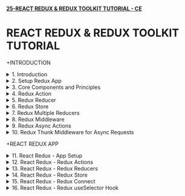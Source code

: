 #### [25-REACT REDUX & REDUX TOOLKIT TUTORIAL - CE](/courses/react/25.md)

# REACT REDUX & REDUX TOOLKIT TUTORIAL

+INTRODUCTION

<details>
  <summary>1. Introduction </summary>

# Introduction

![image](https://github.com/omeatai/My-Tutorials/assets/32337103/e74a4afe-5158-4508-b65e-fcee26ed4d9b)
![image](https://github.com/omeatai/My-Tutorials/assets/32337103/793a173f-2543-4a90-beaf-ca9c401242cb)
![image](https://github.com/omeatai/My-Tutorials/assets/32337103/29106b39-ede6-4c0e-9619-bccedfd92daf)
![image](https://github.com/omeatai/My-Tutorials/assets/32337103/2b810a2e-4ce5-435b-8220-5ec7cc3671fe)
![image](https://github.com/omeatai/My-Tutorials/assets/32337103/c6376c93-26f0-403d-94b6-f53d6ac260dc)
![image](https://github.com/omeatai/My-Tutorials/assets/32337103/bfb3c175-c789-49f6-9e36-b9a51e8ee66e)
![image](https://github.com/omeatai/My-Tutorials/assets/32337103/06a150bf-ec24-4af7-95d9-50b2a775fcac)
![image](https://github.com/omeatai/My-Tutorials/assets/32337103/4d8886e0-7e0d-4323-8361-6ddf59603593)
![image](https://github.com/omeatai/My-Tutorials/assets/32337103/6acd3c37-91fe-41d0-8bf9-ccd14e806a5b)
![image](https://github.com/omeatai/My-Tutorials/assets/32337103/08121a77-f49f-4d3c-9181-c6121fa90d91)
![image](https://github.com/omeatai/My-Tutorials/assets/32337103/5fc0d88f-0287-4d3e-a955-4be1f5ba7133)
![image](https://github.com/omeatai/My-Tutorials/assets/32337103/3dfe4971-6f34-47ab-8c2a-c178c9a3b872)
![image](https://github.com/omeatai/My-Tutorials/assets/32337103/1613ca54-e68e-45c6-b477-6a77b966ee32)
![image](https://github.com/omeatai/My-Tutorials/assets/32337103/f1ff788c-52d8-4bd7-9155-2f55b0cebc1b)

# #END</details>

<details>
  <summary>2. Setup Redux App </summary>

# Setup Redux App

### [https://github.com/omeatai/x-react-ecommerce/commit/19af64a0cf8789347e5ee2f916a2150f1ef04047](https://github.com/omeatai/x-react-ecommerce/commit/19af64a0cf8789347e5ee2f916a2150f1ef04047)

# Initialize npm 

```jsb
 npm init --yes
```

# Install redux

```jsb
npm install redux
```

<img width="1010" alt="image" src="https://github.com/omeatai/My-Tutorials/assets/32337103/5999fcf2-34c5-4787-89c5-d7b6246c68dc">

# #END</details>

<details>
  <summary>3. Core Components and Principles </summary>

# Core Components and Principles

![image](https://github.com/omeatai/My-Tutorials/assets/32337103/3a00765e-e0e0-44e3-8abc-a384114436bb)
![image](https://github.com/omeatai/My-Tutorials/assets/32337103/b6858240-fe8f-4553-aa89-309659780f82)
![image](https://github.com/omeatai/My-Tutorials/assets/32337103/e3827376-f913-43eb-9935-b4d5b490b5ee)
![image](https://github.com/omeatai/My-Tutorials/assets/32337103/65d47ac7-f41a-4c06-af51-eb4c376f8428)
![image](https://github.com/omeatai/My-Tutorials/assets/32337103/c00c9904-f77e-45d7-86f1-d92d60f5c70c)
![image](https://github.com/omeatai/My-Tutorials/assets/32337103/2703a8d8-094b-426d-bf90-b6e03c7a5976)

# #END</details>

<details>
  <summary>4. Redux Action </summary>

# Redux Action

### [https://github.com/omeatai/x-react-ecommerce/commit/47ed160d4c049eaa12e1342fc74536bb6be82627](https://github.com/omeatai/x-react-ecommerce/commit/47ed160d4c049eaa12e1342fc74536bb6be82627)

![image](https://github.com/omeatai/My-Tutorials/assets/32337103/e4a5d01d-9d66-4344-98f5-b4b64638f7f9)
![image](https://github.com/omeatai/My-Tutorials/assets/32337103/a9794c1c-e185-4489-ac07-5908bbff0598)

# #END</details>

<details>
  <summary>5. Redux Reducer </summary>

# Redux Reducer

### [https://github.com/omeatai/x-react-ecommerce/commit/f2c6946244f32271c3392ccefd1e5e92f8d97594](https://github.com/omeatai/x-react-ecommerce/commit/f2c6946244f32271c3392ccefd1e5e92f8d97594)

![image](https://github.com/omeatai/My-Tutorials/assets/32337103/2fd8248c-97b3-40b1-bc9e-ed38af075754)
![image](https://github.com/omeatai/My-Tutorials/assets/32337103/ee946139-6cdb-4f83-a272-28f18ce7a9a7)

# #END</details>

<details>
  <summary>6. Redux Store </summary>

# Redux Store

### [https://github.com/omeatai/x-react-ecommerce/commit/042f9a08a64cec45b6f71fe825186e545ce304c0](https://github.com/omeatai/x-react-ecommerce/commit/042f9a08a64cec45b6f71fe825186e545ce304c0)

![image](https://github.com/omeatai/My-Tutorials/assets/32337103/3f602a5e-d29b-4f88-9fa9-1037b1b1abf3)
![image](https://github.com/omeatai/My-Tutorials/assets/32337103/a03fddfd-e28e-49c1-b8b9-3242cccb901a)

<img width="1010" alt="image" src="https://github.com/omeatai/My-Tutorials/assets/32337103/d0db7fca-571e-4c55-addb-e5e2dbc192da">

# #END</details>

<details>
  <summary>7. Redux Multiple Reducers </summary>

# Redux Multiple Reducers

### [https://github.com/omeatai/x-react-ecommerce/commit/3f626132174fb4a45588a261e9ae36d43d6a74c3](https://github.com/omeatai/x-react-ecommerce/commit/3f626132174fb4a45588a261e9ae36d43d6a74c3)

![image](https://github.com/omeatai/My-Tutorials/assets/32337103/cb486a6c-0335-4b1b-b053-86b58d34b5dd)
<img width="1014" alt="image" src="https://github.com/omeatai/My-Tutorials/assets/32337103/979cac9a-931b-4414-8cb0-c788992a5d5b">
<img width="1015" alt="image" src="https://github.com/omeatai/My-Tutorials/assets/32337103/f597adfb-bd2d-463d-9a0d-5e105f75b57b">

# #END</details>

<details>
  <summary>8. Redux Middleware </summary>

# Redux Middleware

### [https://github.com/omeatai/x-react-ecommerce/commit/06bf280245e25d2bdb16e61265813b939bff5043](https://github.com/omeatai/x-react-ecommerce/commit/06bf280245e25d2bdb16e61265813b939bff5043)

# Install Redux-logger

```js
npm i --save redux-logger
```

# Usage

```js
import { applyMiddleware, createStore } from 'redux';
 
// Logger with default options
import logger from 'redux-logger'
const store = createStore(
  reducer,
  applyMiddleware(logger)
)
 
// Note passing middleware as the third argument requires redux@>=3.1.0
```

![image](https://github.com/omeatai/My-Tutorials/assets/32337103/42b29314-be1e-4b9e-a022-a243e3830ada)
![image](https://github.com/omeatai/My-Tutorials/assets/32337103/98653144-253b-4775-a3b0-0039665394de)
![image](https://github.com/omeatai/My-Tutorials/assets/32337103/240e07c1-9e56-4e2c-b1bb-0a0c22bf61d6)
<img width="1014" alt="image" src="https://github.com/omeatai/My-Tutorials/assets/32337103/01198ca0-2bc3-4280-8186-88c6d4346394">
<img width="1014" alt="image" src="https://github.com/omeatai/My-Tutorials/assets/32337103/08dfe863-9457-40a3-94c4-aba841c175d4">

# #END</details>

<details>
  <summary>9. Redux Async Actions </summary>

# Redux Async Actions

### [https://github.com/omeatai/x-react-ecommerce/commit/c04a98c1dab6470d02b1694d6958a886d0a42346](https://github.com/omeatai/x-react-ecommerce/commit/c04a98c1dab6470d02b1694d6958a886d0a42346)

![image](https://github.com/omeatai/My-Tutorials/assets/32337103/2a18e00a-da81-42b6-a133-0ed8b11185a8)
![image](https://github.com/omeatai/My-Tutorials/assets/32337103/92f78076-5413-4b57-b9f0-b36072bb41bb)
![image](https://github.com/omeatai/My-Tutorials/assets/32337103/a8d56874-be9d-4c87-89a6-19449c30104e)
![image](https://github.com/omeatai/My-Tutorials/assets/32337103/be02670e-e3d1-4ac3-8bea-06ccd37dce6e)
![image](https://github.com/omeatai/My-Tutorials/assets/32337103/71dbefa6-f4d0-4fe3-bc5e-f28979e447e5)
<img width="1069" alt="image" src="https://github.com/omeatai/My-Tutorials/assets/32337103/058f6cda-8534-4ec4-aa0f-566a6d3a9724">

# #END</details>

<details>
  <summary>10. Redux Thunk Middleware for Async Requests </summary>

# Redux Thunk Middleware for Async Requests

### [https://jsonplaceholder.typicode.com/users](https://jsonplaceholder.typicode.com/users)

### [https://github.com/omeatai/x-react-ecommerce/commit/f3804d24d85f65388ee1fb47dd0a60a1e9e1e60c](https://github.com/omeatai/x-react-ecommerce/commit/f3804d24d85f65388ee1fb47dd0a60a1e9e1e60c)

# Install Axios and Redux-Thunk

```jsbs
npm install axios redux-thunk
```

![image](https://github.com/omeatai/My-Tutorials/assets/32337103/e9e8571a-6d12-4144-ae97-5a6dd31c5c63)
<img width="1270" alt="image" src="https://github.com/omeatai/My-Tutorials/assets/32337103/83b35813-323b-4e26-9997-48066219c181">
<img width="1270" alt="image" src="https://github.com/omeatai/My-Tutorials/assets/32337103/7e1a4bee-732c-4d24-93d7-ebe283b92fc2">
<img width="1270" alt="image" src="https://github.com/omeatai/My-Tutorials/assets/32337103/003a4062-89fa-4c41-ae1f-4ad4d7f88302">
<img width="1270" alt="image" src="https://github.com/omeatai/My-Tutorials/assets/32337103/c02692e5-26a3-4376-84ef-92cec93b726c">
<img width="1070" alt="image" src="https://github.com/omeatai/My-Tutorials/assets/32337103/a663ed29-66fe-48b5-8729-5e5bd4cb0590">
<img width="1070" alt="image" src="https://github.com/omeatai/My-Tutorials/assets/32337103/f3a56fc7-cacc-425e-983d-d65d62e82b92">
<img width="1070" alt="image" src="https://github.com/omeatai/My-Tutorials/assets/32337103/d709d51d-664e-4cae-b25e-453719959d51">

# #END</details>

+REACT REDUX APP

<details>
  <summary>11. React Redux - App Setup </summary>

# React Redux - App Setup

### [https://github.com/omeatai/x-react-ecommerce/commit/27c311c7d217355c9b6b9a198c441c2be6627494](https://github.com/omeatai/x-react-ecommerce/commit/27c311c7d217355c9b6b9a198c441c2be6627494)

# Create React App

```jsbs
npx create-react-app react-redux-demo
yarn create react-app react-redux-demo
```

# Install Redux Libraries

```jsbs
npm install redux react-redux
yarn add redux react-redux
```

# Start App

```jsbs
npm start
yarn start
```

![image](https://github.com/omeatai/My-Tutorials/assets/32337103/2b61ed1e-97e4-4afd-8939-8d24aa41a6d1)
<img width="1070" alt="image" src="https://github.com/omeatai/My-Tutorials/assets/32337103/71285e5e-67c0-4ffb-a149-7064dad52ccb">
<img width="1070" alt="image" src="https://github.com/omeatai/My-Tutorials/assets/32337103/c102d266-7f62-4f64-b012-42347e353ba0">
<img width="1267" alt="image" src="https://github.com/omeatai/My-Tutorials/assets/32337103/95c22593-6b97-4620-8617-1aaecdcf5bb7">

# #END</details>

<details>
  <summary>12. React Redux - Redux Actions </summary>

# React Redux - Redux Actions

### [https://github.com/omeatai/x-react-ecommerce/commit/4216293281e5445ccb7b99c1c50c180960396e49](https://github.com/omeatai/x-react-ecommerce/commit/4216293281e5445ccb7b99c1c50c180960396e49)

![image](https://github.com/omeatai/My-Tutorials/assets/32337103/f33218ae-362a-4134-9018-90b4c21303ca)
<img width="1069" alt="image" src="https://github.com/omeatai/My-Tutorials/assets/32337103/2d643859-7c24-40e5-8d0a-d0c7a7cef312">
<img width="1069" alt="image" src="https://github.com/omeatai/My-Tutorials/assets/32337103/9cc55a68-d890-4833-a80f-cb963ab61477">

# #END</details>

<details>
  <summary>13. React Redux - Redux Reducers </summary>

# React Redux - Redux Reducers

### [https://github.com/omeatai/x-react-ecommerce/commit/e695cc9238d6925b8614796f1a5dd4839c681e88](https://github.com/omeatai/x-react-ecommerce/commit/e695cc9238d6925b8614796f1a5dd4839c681e88)

![image](https://github.com/omeatai/My-Tutorials/assets/32337103/1e9e5dbf-9fd1-4e89-b8d7-466341816b3a)
<img width="1069" alt="image" src="https://github.com/omeatai/My-Tutorials/assets/32337103/71315df9-6842-43a7-9d18-5817c964f315">

# #END</details>

<details>
  <summary>14. React Redux - Redux Store </summary>

# React Redux - Redux Store

### [https://github.com/omeatai/x-react-ecommerce/commit/cb8302f5eced3a858f34ce26db1809f84c65f4d2](https://github.com/omeatai/x-react-ecommerce/commit/cb8302f5eced3a858f34ce26db1809f84c65f4d2)

![image](https://github.com/omeatai/My-Tutorials/assets/32337103/ff66126b-3e3c-4e5a-a5ab-96a756c46c61)
<img width="1069" alt="image" src="https://github.com/omeatai/My-Tutorials/assets/32337103/b6f57752-4828-4bd0-b7d4-66bbeef86b61">
<img width="1069" alt="image" src="https://github.com/omeatai/My-Tutorials/assets/32337103/a726283b-e079-420a-9553-69c3c6b6e26c">

# #END</details>

<details>
  <summary>15. React Redux - Redux Connect </summary>

# React Redux - Redux Connect

### [https://github.com/omeatai/x-react-ecommerce/commit/71bce0eb11dacf30a6dabd758ab844226cb810f4](https://github.com/omeatai/x-react-ecommerce/commit/71bce0eb11dacf30a6dabd758ab844226cb810f4)

![image](https://github.com/omeatai/My-Tutorials/assets/32337103/376bfb9f-5f36-4e3e-b7b0-563563ad46ed)
![image](https://github.com/omeatai/My-Tutorials/assets/32337103/36b2d712-7a96-4efc-830f-b57c587e4bfc)
<img width="1069" alt="image" src="https://github.com/omeatai/My-Tutorials/assets/32337103/b1ffe6a9-69e6-406b-b5cb-cb0ccda800e1">
<img width="1069" alt="image" src="https://github.com/omeatai/My-Tutorials/assets/32337103/4c458266-7022-491f-a393-cbd15b19de2d">
<img width="1069" alt="image" src="https://github.com/omeatai/My-Tutorials/assets/32337103/77db7dbe-a637-407f-9f11-5400c673de8f">
<img width="1291" alt="image" src="https://github.com/omeatai/My-Tutorials/assets/32337103/7580bd6e-2292-43af-b435-043a2fb7dfe6">

# #END</details>

<details>
  <summary>16. React Redux - Redux useSelector Hook </summary>

# React Redux - Redux useSelector Hook

```js

```

```js

```

```js

```

```js

```

```js

```

```js

```

```js

```

```js

```

```js

```

```js

```

```js

```

```js

```

```js

```

```js

```

# #END</details>

